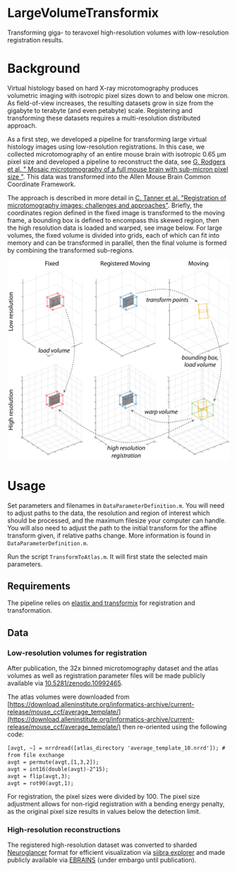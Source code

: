 # LargeVolumeTransformix
Transforming giga- to teravoxel high-resolution volumes with low-resolution registration results. 

# Background
Virtual histology based on hard X-ray microtomography produces volumetric imaging with isotropic pixel sizes down to and below one micron. As field-of-view increases, the resulting datasets grow in size from the gigabyte to terabyte (and even petabyte) scale. Registering and transforming these datasets requires a multi-resolution distributed approach.

As a first step, we developed a pipeline for transforming large virtual histology images using low-resolution registrations. In this case, we collected microtomography of an entire mouse brain with isotropic 0.65 µm pixel size and developed a pipeline to reconstruct the data, see [G. Rodgers et al. " Mosaic microtomography of a full mouse brain with sub-micron pixel size "](https://doi.org/10.1117/12.2633556). This data was transformed into the Allen Mouse Brain Common Coordinate Framework.

The approach is described in more detail in [C. Tanner et al. "Registration of microtomography images: challenges and approaches"](https://doi.org/10.1117/12.2633922). Briefly, the coordinates region defined in the fixed image is transformed to the moving frame, a bounding box is defined to encompass this skewed region, then the high resolution data is loaded and warped, see image below. For large volumes, the fixed volume is divided into grids, each of which can fit into memory and can be transformed in parallel, then the final volume is formed by combining the transformed sub-regions.

![Coordinate transforms for transformix](https://github.com/grodgers1/LargeVolumeTransformix/blob/main/example/figures/fig_coordtransform.png)

# Usage
Set parameters and filenames in `DataParameterDefinition.m`. You will need to adjust paths to the data, the resolution and region of interest which should be processed, and the maximum filesize your computer can handle. You will also need to adjust the path to the initial transform for the affine transform given, if relative paths change. More information is found in `DataParameterDefinition.m`.

Run the script `TransformToAtlas.m`. It will first state the selected main parameters.

## Requirements
The pipeline relies on [elastix and transformix](https://elastix.lumc.nl/) for registration and transformation.

## Data
### Low-resolution volumes for registration
After publication, the 32x binned microtomography dataset and the atlas volumes as well as registration parameter files will be made publicly available via [10.5281/zenodo.10992465](https://zenodo.org/records/10992465).

The atlas volumes were downloaded from [https://download.alleninstitute.org/informatics-archive/current-release/mouse_ccf/average_template/](https://download.alleninstitute.org/informatics-archive/current-release/mouse_ccf/average_template/) then re-oriented using the following code:

```
[avgt, ~] = nrrdread([atlas_directory 'average_template_10.nrrd']); # from file exchange 
avgt = permute(avgt,[1,3,2]);
avgt = int16(double(avgt)-2^15);
avgt = flip(avgt,3);
avgt = rot90(avgt,1);

```

For registration, the pixel sizes were divided by 100. The pixel size adjustment allows for non-rigid registration with a bending energy penalty, as the original pixel size results in values below the detection limit.

### High-resolution reconstructions
The registered high-resolution dataset was converted to sharded [Neuroglancer](https://github.com/google/neuroglancer) format for efficient visualization via [siibra explorer](https://atlases.ebrains.eu/viewer) and made publicly available via [EBRAINS](https://search.kg.ebrains.eu/instances/abd4305f-e64a-4f17-8df2-80300f409f1d) (under embargo until publication).
